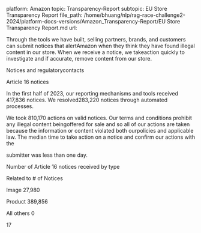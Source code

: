platform: Amazon
topic: Transparency-Report
subtopic: EU Store Transparency Report
file_path: /home/bhuang/nlp/rag-race-challenge2-2024/platform-docs-versions/Amazon_Transparency-Report/EU Store Transparency Report.md
url: <EMPTY>

Through the tools we have built, selling partners, brands, and customers can submit notices that alertAmazon when they think they have found illegal content in our store. When we receive a notice, we takeaction quickly to investigate and if accurate, remove content from our store.



Notices and regulatorycontacts



Article 16 notices

In the first half of 2023, our reporting mechanisms and tools received 417,836 notices. We resolved283,220 notices through automated processes.

We took 810,170 actions on valid notices. Our terms and conditions prohibit any illegal content beingoffered for sale and so all of our actions are taken because the information or content violated both ourpolicies and applicable law. The median time to take action on a notice and confirm our actions with the

submitter was less than one day.



Number of Article 16 notices received by type



Related to \# of Notices

Image 27,980

Product 389,856

All others 0

17